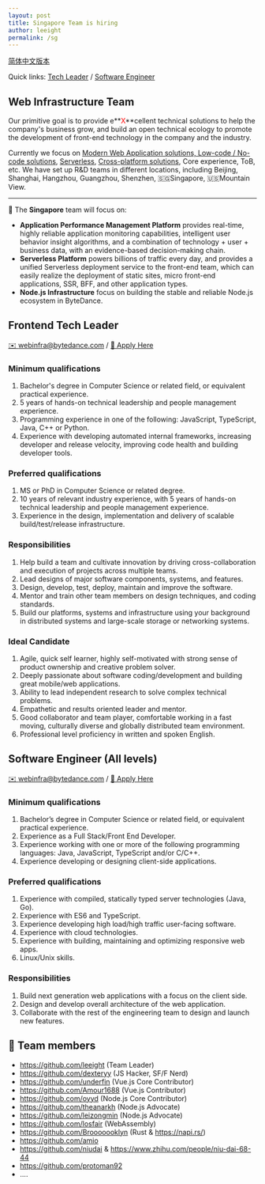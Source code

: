 ```yaml
---
layout: post
title: Singapore Team is hiring
author: leeight
permalink: /sg
---
```


[简体中文版本](/about) 

Quick links: [Tech Leader](#frontend-tech-leader) / [Software Engineer](#software-engineer-all-levels)

## Web Infrastructure Team

Our primitive goal is to provide e**<font color="red">X</font>**cellent technical solutions to help the company's business grow, and build an open technical ecology to promote the development of front-end technology in the company and the industry.

Currently we focus on [Modern Web Application solutions, Low-code / No-code solutions](https://en.wikipedia.org/wiki/Low-code_development_platform), [Serverless](https://en.wikipedia.org/wiki/Serverless_computing), [Cross-platform solutions](https://tzxhy.github.io/2020/02/19/%E5%85%B3%E4%BA%8E%E8%B7%A8%E7%AB%AF%E6%96%B9%E6%A1%88%E7%9A%84%E8%B0%83%E7%A0%94/), Core experience, ToB, etc. We have set up R&D teams in different locations, including Beijing, Shanghai, Hangzhou, Guangzhou, Shenzhen, 🇸🇬Singapore, 🇺🇸Mountain View.

---

📖 The **Singapore** team will focus on:

* **Application Performance Management Platform** provides real-time, highly reliable application monitoring capabilities, intelligent user behavior insight algorithms, and a combination of technology + user + business data, with an evidence-based decision-making chain.
* **Serverless Platform** powers billions of traffic every day, and provides a unified Serverless deployment service to the front-end team, which can easily realize the deployment of static sites, micro front-end applications, SSR, BFF, and other application types.
* **Node.js Infrastructure** focus on building the stable and reliable Node.js ecosystem in ByteDance.

## Frontend Tech Leader

[✉️ webinfra@bytedance.com](mailto:webinfra@bytedance.com) / [🔗 Apply Here](https://jobs.bytedance.com/en/position/6911274886493341965/detail)

### Minimum qualifications

1. Bachelor's degree in Computer Science or related field, or equivalent practical experience.
2. 5 years of hands-on technical leadership and people management experience.
3. Programming experience in one of the following: JavaScript, TypeScript, Java, C++ or Python.
4. Experience with developing automated internal frameworks, increasing developer and release velocity, improving code health and building developer tools.

### Preferred qualifications

1. MS or PhD in Computer Science or related degree.
2. 10 years of relevant industry experience, with 5 years of hands-on technical leadership and people management experience.
3. Experience in the design, implementation and delivery of scalable build/test/release infrastructure.

### Responsibilities

1. Help build a team and cultivate innovation by driving cross-collaboration and execution of projects across multiple teams.
2. Lead designs of major software components, systems, and features.
3. Design, develop, test, deploy, maintain and improve the software.
4. Mentor and train other team members on design techniques, and coding standards.
5. Build our platforms, systems and infrastructure using your background in distributed systems and large-scale storage or networking systems.

### Ideal Candidate

1. Agile, quick self learner, highly self-motivated with strong sense of product ownership and creative problem solver.
2. Deeply passionate about software coding/development and building great mobile/web applications.
3. Ability to lead independent research to solve complex technical problems.
4. Empathetic and results oriented leader and mentor.
5. Good collaborator and team player, comfortable working in a fast moving, culturally diverse and globally distributed team environment.
6. Professional level proficiency in written and spoken English.

## Software Engineer (All levels)

[✉️ webinfra@bytedance.com](mailto:webinfra@bytedance.com) / [🔗 Apply Here](https://jobs.bytedance.com/en/position/6911268441803835662/detail)

### Minimum qualifications

1. Bachelor’s degree in Computer Science or related field, or equivalent practical experience.
2. Experience as a Full Stack/Front End Developer.
3. Experience working with one or more of the following programming languages: Java, JavaScript, TypeScript and/or C/C++.
4. Experience developing or designing client-side applications.

### Preferred qualifications

1. Experience with compiled, statically typed server technologies (Java, Go).
2. Experience with ES6 and TypeScript.
3. Experience developing high load/high traffic user-facing software.
4. Experience with cloud technologies.
5. Experience with building, maintaining and optimizing responsive web apps.
6. Linux/Unix skills.

### Responsibilities

1. Build next generation web applications with a focus on the client side.
2. Design and develop overall architecture of the web application.
3. Collaborate with the rest of the engineering team to design and launch new features.

## 🎄 Team members

* <https://github.com/leeight> (Team Leader)
* <https://github.com/dexteryy> (JS Hacker, SF/F Nerd)
* <https://github.com/underfin> (Vue.js Core Contributor)
* <https://github.com/Amour1688> (Vue.js Contributor)
* <https://github.com/oyyd> (Node.js Core Contributor)
* <https://github.com/theanarkh> (Node.js Advocate)
* <https://github.com/leizongmin> (Node.js Advocate)
* <https://github.com/losfair> (WebAssembly)
* <https://github.com/Brooooooklyn> (Rust & https://napi.rs/)
* <https://github.com/amio>
* <https://github.com/niudai> & <https://www.zhihu.com/people/niu-dai-68-44>
* <https://github.com/protoman92>
* ....